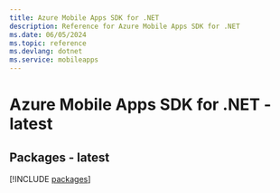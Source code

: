 ```yaml
---
title: Azure Mobile Apps SDK for .NET
description: Reference for Azure Mobile Apps SDK for .NET
ms.date: 06/05/2024
ms.topic: reference
ms.devlang: dotnet
ms.service: mobileapps
---
```

# Azure Mobile Apps SDK for .NET - latest
## Packages - latest
[!INCLUDE [packages](mobile-apps-index.md)]